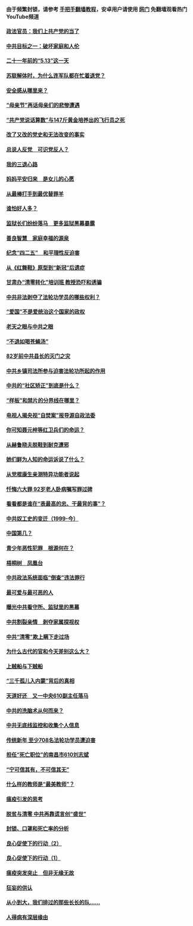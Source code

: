 #### 由于频繁封锁，请参考 [手把手翻墙教程](https://github.com/gfw-breaker/guides/wiki/)，安卓用户请使用 [网门](https://github.com/gfw-breaker/nogfw/blob/master/dl.md?t=05201201) 免翻墙观看热门YouTube频道 

#### [政法官员：我们上共产党的当了](../pages/19/425351.md?t=05201201) 

#### [中共目标之一：破坏家庭和人伦](../pages/19/424454.md?t=05201201) 

#### [二十一年前的“5.13”这一天](../pages/19/424814.md?t=05201201) 

#### [苏联解体时，为什么连军队都在忙着退党？](../pages/19/424335.md?t=05201201) 

#### [安全感从哪里来？](../pages/19/424336.md?t=05201201) 

#### [“母亲节”再话母亲们的悲惨遭遇](../pages/19/424234.md?t=05201201) 

#### [“共产党说话算数”与147斤黄金培养出的飞行员之死](../pages/19/424115.md?t=05201201) 

#### [改了又改的党史和无法改变的事实](../pages/19/424037.md?t=05201201) 

#### [总说人反党　可识党反人？](../pages/19/423820.md?t=05201201) 

#### [我的三退心路](../pages/19/423876.md?t=05201201) 

#### [妈妈平安归来　是女儿的心愿](../pages/19/423947.md?t=05201201) 

#### [从最棒打手到最优替罪羊](../pages/19/423819.md?t=05201201) 

#### [谁怕好人多？](../pages/19/423774.md?t=05201201) 

#### [监狱长们纷纷落马　更多监狱黑幕暴露](../pages/19/423787.md?t=05201201) 

#### [善良智慧　家庭幸福的源泉](../pages/19/423632.md?t=05201201) 

#### [纪念“四二五”　和平理性反迫害](../pages/19/423660.md?t=05201201) 

#### [从《红舞鞋》原型到“新冠”后遗症](../pages/19/423509.md?t=05201201) 

#### [甘肃办“清零转化”培训班 教授恐吓和诱骗](../pages/19/423498.md?t=05201201) 

#### [中共非法剥夺了法轮功学员的哪些权利？](../pages/19/423392.md?t=05201201) 

#### [“爱国”不是爱统治这个国家的政权](../pages/19/423029.md?t=05201201) 

#### [老天之眼与中共之眼](../pages/19/423378.md?t=05201201) 

#### [“不退如喝苍蝇汤”](../pages/19/423287.md?t=05201201) 

#### [82岁前中共县长的灭门之灾](../pages/19/423055.md?t=05201201) 

#### [中共乡镇司法所参与迫害法轮功所起的作用](../pages/19/423064.md?t=05201201) 

#### [中共的“社区矫正”到底是什么？](../pages/19/422870.md?t=05201201) 

#### [“样板”和禁片的分界线在哪里？](../pages/19/422704.md?t=05201201) 

#### [电视人揭央视“自焚案”报导源自政法委](../pages/19/422770.md?t=05201201) 

#### [你可知聂元梓等红卫兵们的命运？](../pages/19/422848.md?t=05201201) 

#### [从赫鲁晓夫脱鞋到耐克遭邪](../pages/19/422826.md?t=05201201) 

#### [她们鲜为人知的命运诉说了什么？](../pages/19/422754.md?t=05201201) 

#### [从党棍康生亲测特异功能者说起](../pages/19/422657.md?t=05201201) 

#### [忏悔六大罪 92岁老人卧病嘱写罪过碑](../pages/19/422750.md?t=05201201) 

#### [看看都是谁在“表最高的忠、干最背的事”？](../pages/19/422703.md?t=05201201) 

#### [中共奴工史的变迁（1999-今）](../pages/19/422656.md?t=05201201) 

#### [中国第几？](../pages/19/422496.md?t=05201201) 

#### [青少年恶性犯罪　根源何在？](../pages/19/422449.md?t=05201201) 

#### [梧桐树　凤凰台](../pages/19/422442.md?t=05201201) 

#### [中共政法系统面临“倒查”违法罪行](../pages/19/422497.md?t=05201201) 

#### [最可爱与最可恶的人](../pages/19/422448.md?t=05201201) 

#### [曝光中共看守所、监狱里的黑幕](../pages/19/422390.md?t=05201201) 

#### [中共割裂亲情　剥夺家属探视权](../pages/19/422364.md?t=05201201) 

#### [中共“清零”欺上瞒下走过场](../pages/19/422306.md?t=05201201) 

#### [为什么古代的官和今天差别这么大？](../pages/19/422228.md?t=05201201) 

#### [上贼船与下贼船](../pages/19/422276.md?t=05201201) 

#### [“三千孤儿入内蒙”背后的真相](../pages/19/422229.md?t=05201201) 

#### [天道好还　又一中央610副主任落马](../pages/19/422155.md?t=05201201) 

#### [中共的洗脑术从何而来？](../pages/19/422154.md?t=05201201) 

#### [中共无底线监控和收集个人信息](../pages/19/422039.md?t=05201201) 

#### [传统新年 至少708名法轮功学员遭迫害](../pages/19/421946.md?t=05201201) 

#### [担任“死亡职位”的南昌市610刘志斌](../pages/19/421957.md?t=05201201) 

#### [“宁可信其有，不可信其无”](../pages/19/421691.md?t=05201201) 

#### [什么样的教师是“最美教师”？](../pages/19/421755.md?t=05201201) 

#### [瘟疫引发的思考](../pages/19/421594.md?t=05201201) 

#### [脱贫与清零 中共再靠谎言创“盛世”](../pages/19/421590.md?t=05201201) 

#### [封锁、口罩和死亡率的分析](../pages/19/421495.md?t=05201201) 

#### [良心促使下的行动（2）](../pages/19/421361.md?t=05201201) 

#### [良心促使下的行动（1）](../pages/19/421302.md?t=05201201) 

#### [瘟疫突发突止　但非无缘无故](../pages/19/421281.md?t=05201201) 

#### [狂妄的供认](../pages/19/421199.md?t=05201201) 

#### [从小到大，我们排过的那些长长的队……](../pages/19/421243.md?t=05201201) 

#### [人得病有深层缘由](../pages/19/420864.md?t=05201201) 

